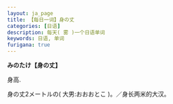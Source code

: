 ```yaml
---
layout: ja_page
title: 【每日一词】身の丈
categories: [日语]
description: 每天( 雾 )一个日语单词
keywords: 日语, 单词
furigana: true
---
```


**みのたけ【身の丈】**

身高.

身の丈2メートルの( 大男:おおおとこ )。／身长两米的大汉。